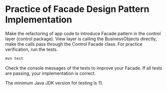 # Practice of Facade Design Pattern Implementation

Make the refactoring of app code to introduce Facade pattern in the control layer (control package).
View layer is calling the BusinessObjects directly, make the calls pass through the Control Facade class.
For practice verification, run the tests. 

```bash
mvn test
```

Check the console messages of the tests to improve your Facade. If all tests are passing, your implementation is correct. 

The minimum Java JDK  version for testing is 11.
